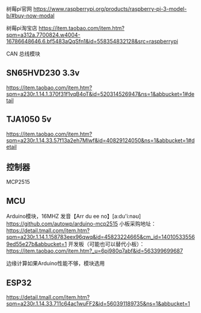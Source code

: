 树莓pi官网
https://www.raspberrypi.org/products/raspberry-pi-3-model-b/#buy-now-modal

树莓pi淘宝店
https://item.taobao.com/item.htm?spm=a312a.7700824.w4004-16786648646.6.bf5483aQqSfn1&id=558354832128&src=raspberrypi


CAN 总线模块
## SN65HVD230 3.3v
https://item.taobao.com/item.htm?spm=a230r.1.14.1.370f31f1vqB4oT&id=520314526947&ns=1&abbucket=1#detail

## TJA1050 5v
https://item.taobao.com/item.htm?spm=a230r.1.14.33.57f13a2eh7Mlwf&id=40829124050&ns=1&abbucket=1#detail

## 控制器
MCP2515

## MCU
Arduino模块，16MHZ
发音【Arr du ee no】[a:du'i:nəʊ]
https://github.com/autowp/arduino-mcp2515
小板采购地址：
https://detail.tmall.com/item.htm?spm=a230r.1.14.1.158783eex96qwq&id=45823224665&cm_id=140105335569ed55e27b&abbucket=1
开发板（可能也可以替代小板）：
https://item.taobao.com/item.htm?_u=6pj980q7abf&id=563399699687

边缘计算如果Arduino性能不够，模块选用
## ESP32
https://detail.tmall.com/item.htm?spm=a230r.1.14.33.711c64ac1wuFF2&id=560391189735&ns=1&abbucket=1